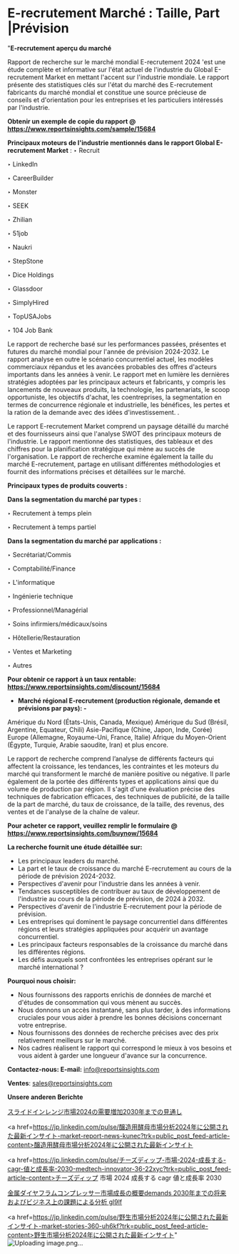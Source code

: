 # E-recrutement Marché : Taille, Part |Prévision

"<strong>E-recrutement aperçu du marché</strong>

Rapport de recherche sur le marché mondial E-recrutement 2024 'est une étude complète et informative sur l'état actuel de l'industrie du Global E-recrutement Market en mettant l'accent sur l'industrie mondiale. Le rapport présente des statistiques clés sur l'état du marché des E-recrutement fabricants du marché mondial et constitue une source précieuse de conseils et d'orientation pour les entreprises et les particuliers intéressés par l'industrie.

<strong>Obtenir un exemple de copie du rapport @ <a href=https://www.reportsinsights.com/sample/15684>https://www.reportsinsights.com/sample/15684</a></strong>

<strong>Principaux moteurs de l'industrie mentionnés dans le rapport Global E-recrutement Market</strong> :
‣ Recruit

‣ LinkedIn

‣ CareerBuilder

‣ Monster

‣ SEEK

‣ Zhilian

‣ 51job

‣ Naukri

‣ StepStone

‣ Dice Holdings

‣ Glassdoor

‣ SimplyHired

‣ TopUSAJobs

‣ 104 Job Bank

Le rapport de recherche basé sur les performances passées, présentes et futures du marché mondial pour l'année de prévision 2024-2032. Le rapport analyse en outre le scénario concurrentiel actuel, les modèles commerciaux répandus et les avancées probables des offres d'acteurs importants dans les années à venir. Le rapport met en lumière les dernières stratégies adoptées par les principaux acteurs et fabricants, y compris les lancements de nouveaux produits, la technologie, les partenariats, le scoop opportuniste, les objectifs d'achat, les coentreprises, la segmentation en termes de concurrence régionale et industrielle, les bénéfices, les pertes et la ration de la demande avec des idées d'investissement. .

Le rapport E-recrutement Market comprend un paysage détaillé du marché et des fournisseurs ainsi que l'analyse SWOT des principaux moteurs de l'industrie. Le rapport mentionne des statistiques, des tableaux et des chiffres pour la planification stratégique qui mène au succès de l'organisation. Le rapport de recherche examine également la taille du marché E-recrutement, partage en utilisant différentes méthodologies et fournit des informations précises et détaillées sur le marché.

<strong>Principaux types de produits couverts :</strong>

<strong>Dans la segmentation du marché par types :</strong>

‣ Recrutement à temps plein

‣ Recrutement à temps partiel

<strong>Dans la segmentation du marché par applications :</strong>

‣ Secrétariat/Commis

‣ Comptabilité/Finance

‣ L'informatique

‣ Ingénierie technique

‣ Professionnel/Managérial

‣ Soins infirmiers/médicaux/soins

‣ Hôtellerie/Restauration

‣ Ventes et Marketing

‣ Autres

<strong>Pour obtenir ce rapport à un taux rentable: <a href=https://www.reportsinsights.com/discount/15684>https://www.reportsinsights.com/discount/15684</a></strong>
<ul>
  <li><strong>Marché régional E-recrutement (production régionale, demande et prévisions par pays): -</strong></li>
</ul>
Amérique du Nord (États-Unis, Canada, Mexique)
Amérique du Sud (Brésil, Argentine, Equateur, Chili)
Asie-Pacifique (Chine, Japon, Inde, Corée)
Europe (Allemagne, Royaume-Uni, France, Italie)
Afrique du Moyen-Orient (Égypte, Turquie, Arabie saoudite, Iran) et plus encore.

Le rapport de recherche comprend l’analyse de différents facteurs qui affectent la croissance, les tendances, les contraintes et les moteurs du marché qui transforment le marché de manière positive ou négative. Il parle également de la portée des différents types et applications ainsi que du volume de production par région. Il s'agit d'une évaluation précise des techniques de fabrication efficaces, des techniques de publicité, de la taille de la part de marché, du taux de croissance, de la taille, des revenus, des ventes et de l'analyse de la chaîne de valeur.

<strong>Pour acheter ce rapport, veuillez remplir le formulaire @   <a href=https://www.reportsinsights.com/buynow/15684>https://www.reportsinsights.com/buynow/15684</a></strong>

<strong>La recherche fournit une étude détaillée sur:</strong>
<ul>
  <li>Les principaux leaders du marché.</li>
  <li>La part et le taux de croissance du marché E-recrutement au cours de la période de prévision 2024-2032.</li>
  <li>Perspectives d'avenir pour l'industrie dans les années à venir.</li>
  <li>Tendances susceptibles de contribuer au taux de développement de l'industrie au cours de la période de prévision, de 2024 à 2032.</li>
  <li>Perspectives d'avenir de l'industrie E-recrutement pour la période de prévision.</li>
  <li>Les entreprises qui dominent le paysage concurrentiel dans différentes régions et leurs stratégies appliquées pour acquérir un avantage concurrentiel.</li>
  <li>Les principaux facteurs responsables de la croissance du marché dans les différentes régions.</li>
  <li>Les défis auxquels sont confrontées les entreprises opérant sur le marché international ?</li>
</ul>
<strong>Pourquoi nous choisir:</strong>
<ul>
  <li>Nous fournissons des rapports enrichis de données de marché et d'études de consommation qui vous mènent au succès.</li>
  <li>Nous donnons un accès instantané, sans plus tarder, à des informations cruciales pour vous aider à prendre les bonnes décisions concernant votre entreprise.</li>
  <li>Nous fournissons des données de recherche précises avec des prix relativement meilleurs sur le marché.</li>
  <li>Nos cadres réalisent le rapport qui correspond le mieux à vos besoins et vous aident à garder une longueur d'avance sur la concurrence.</li>
</ul>
<strong>Contactez-nous:
</strong><strong>E-mail:</strong> <a href=mailto:info@reportsinsights.com>info@reportsinsights.com</a>

<strong>Ventes</strong>: <a href=mailto:sales@reportsinsights.com>sales@reportsinsights.com</a>

<strong>Unsere anderen Berichte</strong>

<a href=https://www.linkedin.com/pulse/スライドインレンジ市場2024の需要増加2030年までの見通し-community-market-research-pjmjf/>スライドインレンジ市場2024の需要増加2030年までの見通し</a>

<a href=https://jp.linkedin.com/pulse/醸造用酵母市場分析2024年に公開された最新インサイト-market-report-news-kunec?trk=public_post_feed-article-content>醸造用酵母市場分析2024年に公開された最新インサイト</a>

<a href=https://jp.linkedin.com/pulse/チーズディップ-市場-2024-成長する-cagr-値と成長率-2030-medtech-innovator-36-22xyc?trk=public_post_feed-article-content>チーズディップ 市場 2024 成長する cagr 値と成長率 2030</a>

<a href=https://www.linkedin.com/pulse/金属ダイヤフラムコンプレッサー市場成長の概要demands-2030年までの将来およびビジネス上の課題による分析-gl9lf/>金属ダイヤフラムコンプレッサー市場成長の概要demands 2030年までの将来およびビジネス上の課題による分析 gl9lf</a>

<a href=https://jp.linkedin.com/pulse/野生市場分析2024年に公開された最新インサイト-market-stories-360-uh6kf?trk=public_post_feed-article-content>野生市場分析2024年に公開された最新インサイト</a>"
![Uploading image.png…]()
